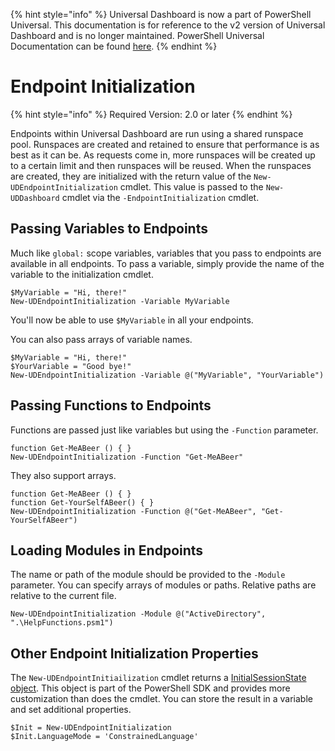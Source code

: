 ﻿{% hint style="info" %}
Universal Dashboard is now a part of PowerShell Universal. This documentation is for reference to the v2 version of Universal Dashboard and is no longer maintained. PowerShell Universal Documentation can be found [here](https://docs.ironmansoftware.com).
{% endhint %}


# Endpoint Initialization

{% hint style="info" %}
Required Version: 2.0 or later
{% endhint %}

Endpoints within Universal Dashboard are run using a shared runspace pool. Runspaces are created and retained to ensure that performance is as best as it can be. As requests come in, more runspaces will be created up to a certain limit and then runspaces will be reused. When the runspaces are created, they are initialized with the return value of the `New-UDEndpointInitialization` cmdlet. This value is passed to the `New-UDDashboard` cmdlet via the `-EndpointInitialization` cmdlet.

## Passing Variables to Endpoints

Much like `global:` scope variables, variables that you pass to endpoints are available in all endpoints. To pass a variable, simply provide the name of the variable to the initialization cmdlet.

```text
$MyVariable = "Hi, there!"
New-UDEndpointInitialization -Variable MyVariable
```

You'll now be able to use `$MyVariable` in all your endpoints.

You can also pass arrays of variable names.

```text
$MyVariable = "Hi, there!"
$YourVariable = "Good bye!"
New-UDEndpointInitialization -Variable @("MyVariable", "YourVariable")
```

## Passing Functions to Endpoints

Functions are passed just like variables but using the `-Function` parameter.

```text
function Get-MeABeer () { }
New-UDEndpointInitialization -Function "Get-MeABeer"
```

They also support arrays.

```text
function Get-MeABeer () { }
function Get-YourSelfABeer() { }
New-UDEndpointInitialization -Function @("Get-MeABeer", "Get-YourSelfABeer")
```

## Loading Modules in Endpoints

The name or path of the module should be provided to the `-Module` parameter. You can specify arrays of modules or paths. Relative paths are relative to the current file.

```text
New-UDEndpointInitialization -Module @("ActiveDirectory", ".\HelpFunctions.psm1")
```

## Other Endpoint Initialization Properties

The `New-UDEndpointInitiailization` cmdlet returns a [InitialSessionState object](https://docs.microsoft.com/en-us/dotnet/api/system.management.automation.runspaces.initialsessionstate?view=powershellsdk-1.1.0). This object is part of the PowerShell SDK and provides more customization than does the cmdlet. You can store the result in a variable and set additional properties.

```text
$Init = New-UDEndpointInitialization 
$Init.LanguageMode = 'ConstrainedLanguage'
```



